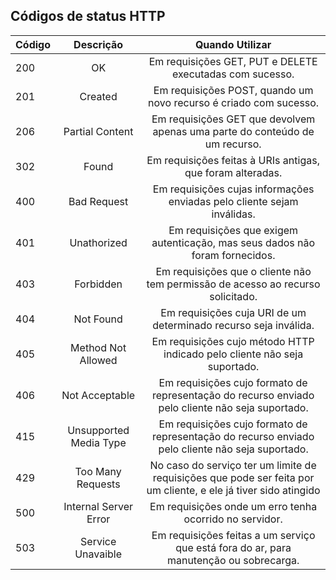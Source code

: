## Códigos de status HTTP

| Código        | Descrição              | Quando Utilizar | 
| ------------- |:-------------:         |:--------------: |
| 200           | OK                     | Em requisições GET, PUT e DELETE executadas com sucesso.                 |
| 201           | Created                | Em requisições POST, quando um novo recurso é criado com sucesso.                |
| 206           | Partial Content        | Em requisições GET que devolvem apenas uma parte do conteúdo de um recurso.                 |
| 302           | Found                  | Em requisições feitas à URIs antigas, que foram alteradas.                |
| 400           | Bad Request            | Em requisições cujas informações enviadas pelo cliente sejam inválidas.                |
| 401           | Unathorized            |  Em requisições que exigem autenticação, mas seus dados não foram fornecidos.               |
| 403           | Forbidden              | Em requisições que o cliente não tem permissão de acesso ao recurso solicitado.                |
| 404           | Not Found              |  Em requisições cuja URI de um determinado recurso seja inválida.               |
| 405           | Method Not Allowed     | Em requisições cujo método HTTP indicado pelo cliente não seja suportado.                 |
| 406           | Not Acceptable         | Em requisições cujo formato de representação do recurso enviado pelo cliente não seja suportado.                 |
| 415           | Unsupported Media Type | Em requisições cujo formato de representação do recurso enviado pelo cliente não seja suportado.               |
| 429           | Too Many Requests      | No caso do serviço ter um limite de requisições que pode ser feita por um cliente, e ele já tiver sido atingido                  |
| 500           | Internal Server Error  | Em requisições onde um erro tenha ocorrido no servidor.                |
| 503           | Service Unavaible      | Em requisições feitas a um serviço que está fora do ar, para manutenção ou sobrecarga.                |
